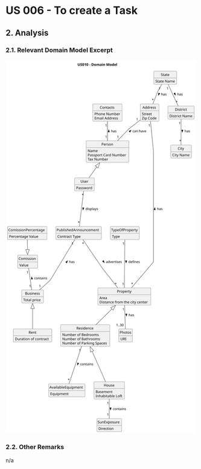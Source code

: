 # US 006 - To create a Task 

## 2. Analysis

### 2.1. Relevant Domain Model Excerpt 

![Domain Model](svg/us010-domain-model.svg)

### 2.2. Other Remarks

n/a